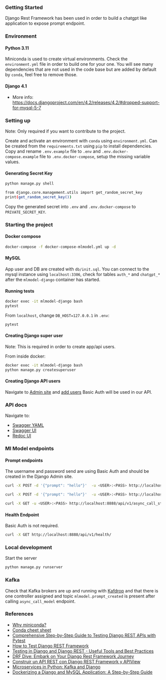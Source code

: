 ### Getting Started

Django Rest Framework has been used in order to build a chatgpt like application to expose prompt endpoint. 

### Environment

#### Python 3.11

Miniconda is used to create virtual environments. Check the `environment.yml` file in order to build one for your one.
You will see many dependencies that are not used in the code base but are added by default by `conda`, feel free to remove those.

#### Django 4.1

- More info: https://docs.djangoproject.com/en/4.2/releases/4.2/#dropped-support-for-mysql-5-7

### Setting up

Note: Only required if you want to contribute to the project. 

Create and activate an environment with `conda` using `environment.yml`. Can be created from the `requirements.txt` using `pip` to install dependencies.
Copy and rename `.env.example` file to `.env` and `.env.docker-compose.example` file to `.env.docker-compose`, setup the missing variable values.

#### Generating Secret Key

```bash
python manage.py shell

from django.core.management.utils import get_random_secret_key
print(get_random_secret_key())
```

Copy the generated secret into `.env` and `.env.docker-compose` to `PRIVATE_SECRET_KEY`.

### Starting the project

#### Docker compose

```bash
docker-compose -f docker-compose-mlmodel.yml up -d
```

#### MySQL

App user and DB are created with `db/init.sql`. You can connect to the mysql instance using `localhost:3306`, check
for tables `auth_*` and `chatgpt_*` after the `mlmodel-django` container has started.

#### Running tests

```bash
docker exec -it mlmodel-django bash
pytest
```

From `localhost`, change `DB_HOST=127.0.0.1` in `.env`:

```bash
pytest
```

#### Creating Django super user

Note: This is required in order to create app/api users.

From inside docker:

```bash
docker exec -it mlmodel-django bash
python manage.py createsuperuser
```

#### Creating Django API users

Navigate to [Admin site](http://localhost:8888/admin/) and [add users](https://docs.djangoproject.com/en/dev/topics/auth/default/#id6)
Basic Auth will be used in our API.

### API docs

Navigate to:
- [Swagger YAML](http://localhost:8888/api/v1/schema/)
- [Swagger UI](http://localhost:8888/api/v1/schema/swagger-ui/)
- [Redoc UI](http://localhost:8888/api/v1/schema/redoc/)

### Ml Model endpoints

#### Prompt endpoints

The username and password send are using Basic Auth and should be created in the Django Admin site.

```bash
curl -X POST -d '{"prompt": "hello"}'  -u <USER>:<PASS> http://localhost:8888/api/v1/call_model/
```

```bash
curl -X POST -d '{"prompt": "hello"}'  -u <USER>:<PASS> http://localhost:8888/api/v1/async_call_model/
```

```bash
curl -X GET -u <USER>:<PASS> http://localhost:8888/api/v1/async_call_status/<job_id>
```

#### Health Endpoint

Basic Auth is not required.

```bash
curl -X GET http://localhost:8888/api/v1/health/
```

### Local development

Start the server

````bash
python manage.py runserver
````

### Kafka

Check that Kafka brokers are up and running with [Kafdrop](http://localhost:9099/) and that there is one
controller assigned and topic `mlmodel.prompt_created` is present after calling `async_call_model` endpoint.

### References

- [Why miniconda?](https://docs.anaconda.com/free/distro-or-miniconda/)
- [Conda cheet sheet](https://docs.conda.io/projects/conda/en/latest/_downloads/843d9e0198f2a193a3484886fa28163c/conda-cheatsheet.pdf)
- [Comprehensive Step-by-Step Guide to Testing Django REST APIs with Pytest](https://pytest-with-eric.com/pytest-advanced/pytest-django-restapi-testing/)
- [How to Test Django REST Framework](https://apidog.com/articles/how-to-test-django-rest-framework/)
- [Testing in Django and Django REST - Useful Tools and Best Practices](https://www.rootstrap.com/blog/testing-in-django-django-rest-basics-useful-tools-good-practices)
- [DRF Dive: Embark on Your Django Rest Framework Journey](https://medium.com/@ishteaque.workplace/drf-dive-embark-on-your-django-rest-framework-journey-e7cf8ad7499d)
- [Construir un API REST con Django REST Framework y APIView](https://davidcasr.medium.com/construir-un-api-rest-con-django-rest-framework-y-apiview-5ea4b2823307)
- [Microservices in Python: Kafka and Django](https://medium.com/@mansha99/microservices-using-django-and-kafka-3776e8592ef3)
- [Dockerizing a Django and MySQL Application: A Step-by-Step Guide](https://medium.com/@akshatgadodia/dockerizing-a-django-and-mysql-application-a-step-by-step-guide-d4ba181d3de5)
